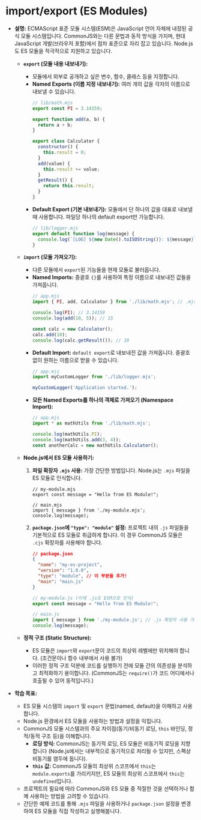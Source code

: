 # import/export (ES Modules)

-   **설명:**
    ECMAScript 표준 모듈 시스템(ESM)은 JavaScript 언어 자체에 내장된 공식 모듈 시스템입니다. CommonJS와는 다른 문법과 동작 방식을 가지며, 현대 JavaScript 개발(브라우저 포함)에서 점차 표준으로 자리 잡고 있습니다. Node.js도 ES 모듈을 적극적으로 지원하고 있습니다.

    -   **`export` (모듈 내용 내보내기):**
        -   모듈에서 외부로 공개하고 싶은 변수, 함수, 클래스 등을 지정합니다.
        -   **Named Exports (이름 지정 내보내기):** 여러 개의 값을 각자의 이름으로 내보낼 수 있습니다.
            ```javascript
            // lib/math.mjs
            export const PI = 3.14159;

            export function add(a, b) {
              return a + b;
            }

            export class Calculator {
              constructor() {
                this.result = 0;
              }
              add(value) {
                this.result += value;
              }
              getResult() {
                return this.result;
              }
            }
            ```
        -   **Default Export (기본 내보내기):** 모듈에서 단 하나의 값을 대표로 내보낼 때 사용합니다. 파일당 하나의 default export만 가능합니다.
            ```javascript
            // lib/logger.mjs
            export default function log(message) {
              console.log(`[LOG] ${new Date().toISOString()}: ${message}`);
            }
            ```

    -   **`import` (모듈 가져오기):**
        -   다른 모듈에서 `export`된 기능들을 현재 모듈로 불러옵니다.
        -   **Named Imports:** 중괄호 `{}`를 사용하여 특정 이름으로 내보내진 값들을 가져옵니다.
            ```javascript
            // app.mjs
            import { PI, add, Calculator } from './lib/math.mjs'; // .mjs 확장자 명시

            console.log(PI); // 3.14159
            console.log(add(10, 5)); // 15

            const calc = new Calculator();
            calc.add(10);
            console.log(calc.getResult()); // 10
            ```
        -   **Default Import:** `default export`로 내보내진 값을 가져옵니다. 중괄호 없이 원하는 이름으로 받을 수 있습니다.
            ```javascript
            // app.mjs
            import myCustomLogger from './lib/logger.mjs';

            myCustomLogger('Application started.');
            ```
        -   **모든 Named Exports를 하나의 객체로 가져오기 (Namespace Import):**
            ```javascript
            // app.mjs
            import * as mathUtils from './lib/math.mjs';

            console.log(mathUtils.PI);
            console.log(mathUtils.add(3, 4));
            const anotherCalc = new mathUtils.Calculator();
            ```

    -   **Node.js에서 ES 모듈 사용하기:**
        1.  **파일 확장자 `.mjs` 사용:** 가장 간단한 방법입니다. Node.js는 `.mjs` 파일을 ES 모듈로 인식합니다.
            ```
            // my-module.mjs
            export const message = "Hello from ES Module!";

            // main.mjs
            import { message } from './my-module.mjs';
            console.log(message);
            ```
        2.  **`package.json`에 `"type": "module"` 설정:** 프로젝트 내의 `.js` 파일들을 기본적으로 ES 모듈로 취급하게 합니다. 이 경우 CommonJS 모듈은 `.cjs` 확장자를 사용해야 합니다.
            ```json
            // package.json
            {
              "name": "my-es-project",
              "version": "1.0.0",
              "type": "module", // 이 부분을 추가!
              "main": "main.js"
            }
            ```
            ```javascript
            // my-module.js (이제 .js도 ESM으로 인식)
            export const message = "Hello from ES Module!";

            // main.js
            import { message } from './my-module.js'; // .js 확장자 사용 가능
            console.log(message);
            ```

    -   **정적 구조 (Static Structure):**
        -   ES 모듈은 `import`와 `export`문이 코드의 최상위 레벨에만 위치해야 합니다. (조건문이나 함수 내부에서 사용 불가)
        -   이러한 정적 구조 덕분에 코드를 실행하기 전에 모듈 간의 의존성을 분석하고 최적화하기 용이합니다. (CommonJS는 `require()`가 코드 어디에서나 호출될 수 있어 동적입니다.)

-   **학습 목표:**
    -   ES 모듈 시스템의 `import` 및 `export` 문법(named, default)을 이해하고 사용합니다.
    -   Node.js 환경에서 ES 모듈을 사용하는 방법과 설정을 익힙니다.
    -   CommonJS 모듈 시스템과의 주요 차이점(동기/비동기 로딩, `this` 바인딩, 정적/동적 구조 등)을 이해합니다.
        -   **로딩 방식:** CommonJS는 동기적 로딩, ES 모듈은 비동기적 로딩을 지향합니다 (Node.js에서는 내부적으로 동기적으로 처리될 수 있지만, 스펙상 비동기를 염두에 둡니다).
        -   **`this` 값:** CommonJS 모듈의 최상위 스코프에서 `this`는 `module.exports`를 가리키지만, ES 모듈의 최상위 스코프에서 `this`는 `undefined`입니다.
    -   프로젝트의 필요에 따라 CommonJS와 ES 모듈 중 적절한 것을 선택하거나 함께 사용하는 방법을 고려할 수 있습니다.
    -   간단한 예제 코드를 통해 `.mjs` 파일을 사용하거나 `package.json` 설정을 변경하여 ES 모듈을 직접 작성하고 실행해봅니다.